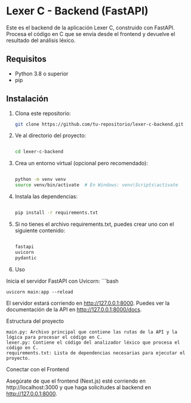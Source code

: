 # Lexer C - Backend (FastAPI)

Este es el backend de la aplicación Lexer C, construido con FastAPI. Procesa el código en C que se envía desde el frontend y devuelve el resultado del análisis léxico.

## Requisitos

- Python 3.8 o superior
- pip

## Instalación

1. Clona este repositorio:
   ```bash
   git clone https://github.com/tu-repositorio/lexer-c-backend.git
2. Ve al directorio del proyecto:
   ```bash

   cd lexer-c-backend
3. Crea un entorno virtual (opcional pero recomendado):
   ```bash

   python -m venv venv
   source venv/bin/activate  # En Windows: venv\Scripts\activate
4. Instala las dependencias:
   ```bash

   pip install -r requirements.txt

5. Si no tienes el archivo requirements.txt, puedes crear uno con el siguiente contenido:
   ```bash

   fastapi
   uvicorn
   pydantic

6. Uso

Inicia el servidor FastAPI con Uvicorn:
    ```bash
    
    uvicorn main:app --reload

El servidor estará corriendo en http://127.0.0.1:8000. Puedes ver la documentación de la API en http://127.0.0.1:8000/docs.

Estructura del proyecto

    main.py: Archivo principal que contiene las rutas de la API y la lógica para procesar el código en C.
    lexer.py: Contiene el código del analizador léxico que procesa el código en C.
    requirements.txt: Lista de dependencias necesarias para ejecutar el proyecto.

Conectar con el Frontend

Asegúrate de que el frontend (Next.js) esté corriendo en http://localhost:3000 y que haga solicitudes al backend en http://127.0.0.1:8000.

